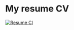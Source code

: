 # My resume CV

[![Resume CI](https://github.com/chbinousamy/resume/actions/workflows/resume-build-push.yaml/badge.svg)](https://github.com/chbinousamy/resume/actions/workflows/resume-build-push.yaml)

